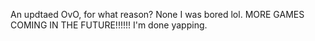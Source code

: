 An updtaed OvO, for what reason? None I was bored lol.
MORE GAMES COMING IN THE FUTURE!!!!!!
I'm done yapping.
